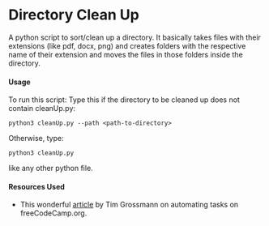 # Directory Clean Up

A python script to sort/clean up a directory. It basically takes files with their extensions (like pdf, docx, png) and creates folders with the respective name of their extension and moves the files in those folders inside the directory.

#### Usage
To run this script:
Type this if the directory to be cleaned up does not contain cleanUp.py:
```
python3 cleanUp.py --path <path-to-directory>
```
Otherwise, type:
```
python3 cleanUp.py
```
like any other python file.

#### Resources Used
- This wonderful [article](https://www.freecodecamp.org/news/building-bots/#creating-a-directory-clean-up-script) by Tim Grossmann on automating tasks on freeCodeCamp.org.
  
